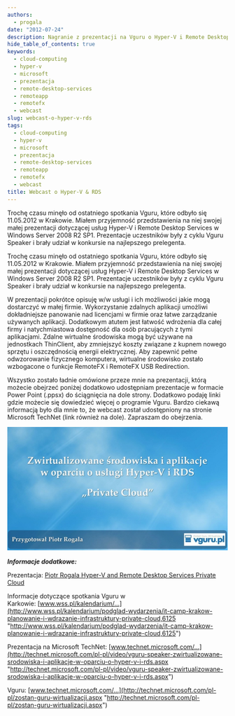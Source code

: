 ```yaml
---
authors:
  - progala
date: "2012-07-24"
description: Nagranie z prezentacji na Vguru o Hyper-V i Remote Desktop Services. Wirtualizacja aplikacji za pomocą nowych funkcjonalności w Windows Server.
hide_table_of_contents: true
keywords:
  - cloud-computing
  - hyper-v
  - microsoft
  - prezentacja
  - remote-desktop-services
  - remoteapp
  - remotefx
  - webcast
slug: webcast-o-hyper-v-rds
tags:
  - cloud-computing
  - hyper-v
  - microsoft
  - prezentacja
  - remote-desktop-services
  - remoteapp
  - remotefx
  - webcast
title: Webcast o Hyper-V & RDS
---
```


Trochę czasu minęło od ostatniego spotkania Vguru, które odbyło się 11.05.2012 w Krakowie. Miałem przyjemność przedstawienia na niej swojej małej prezentacji dotyczącej usług Hyper-V i Remote Desktop Services w Windows Server 2008 R2 SP1. Prezentacje uczestników były z cyklu Vguru Speaker i brały udział w konkursie na najlepszego prelegenta.

Trochę czasu minęło od ostatniego spotkania Vguru, które odbyło się 11.05.2012 w Krakowie. Miałem przyjemność przedstawienia na niej swojej małej prezentacji dotyczącej usług Hyper-V i Remote Desktop Services w Windows Server 2008 R2 SP1. Prezentacje uczestników były z cyklu Vguru Speaker i brały udział w konkursie na najlepszego prelegenta.

<!-- truncate -->

W prezentacji pokrótce opisuję w/w usługi i ich możliwości jakie mogą dostarczyć w małej firmie. Wykorzystanie zdalnych aplikacji umożliwi dokładniejsze panowanie nad licencjami w firmie oraz łatwe zarządzanie używanych aplikacji. Dodatkowym atutem jest łatwość wdrożenia dla całej firmy i natychmiastowa dostępność dla osób pracujących z tymi aplikacjami. Zdalne wirtualne środowiska mogą być używane na jednostkach ThinClient, aby zmniejszyć koszty związane z kupnem nowego sprzętu i oszczędnością energii elektrycznej. Aby zapewnić pełne odwzorowanie fizycznego komputera, wirtualne środowisko zostało wzbogacone o funkcje RemoteFX i RemoteFX USB Redirection.

Wszystko zostało ładnie omówione przeze mnie na prezentacji, którą możecie obejrzeć poniżej dodatkowo udostępniam prezentacje w formacie Power Point (.ppsx) do ściągnięcia na dole strony. Dodatkowo podaję linki gdzie możecie się dowiedzieć więcej o programie Vguru. Bardzo ciekawą informacją było dla mnie to, że webcast został udostępniony na stronie Microsoft TechNet (link również na dole). Zapraszam do obejrzenia.

[![Piotr Rogala Hyper-V and Remote Desktop Services “Private Cloud”](images/2022-03-06_18-29-34.jpg)](https://vimeo.com/46088181 "Piotr Rogala Hyper-V and Remote Desktop Services “Private Cloud”")

___Informacje dodatkowe:___

Prezentacja: [Piotr Rogala Hyper-V and Remote Desktop Services Private Cloud](https://github.com/RogalaPiotr/Presentations/tree/main/2012.07%20-%20Vguru%20Kraków)

Informacje dotyczące spotkania Vguru w Karkowie: [www.wss.pl/kalendarium/...](http://www.wss.pl/kalendarium/podglad-wydarzenia/it-camp-krakow-planowanie-i-wdrazanie-infrastruktury-private-cloud,6125 "http://www.wss.pl/kalendarium/podglad-wydarzenia/it-camp-krakow-planowanie-i-wdrazanie-infrastruktury-private-cloud,6125")

Prezentacja na Microsoft TechNet: [www.technet.microsoft.com/...](http://technet.microsoft.com/pl-pl/video/vguru-speaker-zwirtualizowane-srodowiska-i-aplikacje-w-oparciu-o-hyper-v-i-rds.aspx "http://technet.microsoft.com/pl-pl/video/vguru-speaker-zwirtualizowane-srodowiska-i-aplikacje-w-oparciu-o-hyper-v-i-rds.aspx")

Vguru: [www.technet.microsoft.com/...](http://technet.microsoft.com/pl-pl/zostan-guru-wirtualizacji.aspx "http://technet.microsoft.com/pl-pl/zostan-guru-wirtualizacji.aspx")
